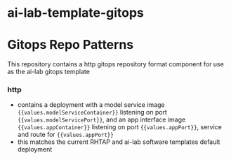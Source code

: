 # ai-lab-template-gitops

# Gitops Repo Patterns

This repository contains a http gitops repository format component for use as the ai-lab gitops template

### http 
- contains a deployment with a model service image `{{values.modelServiceContainer}}` listening on port `{{values.modelServicePort}}`, and an app interface image `{{values.appContainer}}` listening on port `{{values.appPort}}`, service and route for `{{values.appPort}}`
- this matches the current RHTAP and ai-lab software templates default deployment